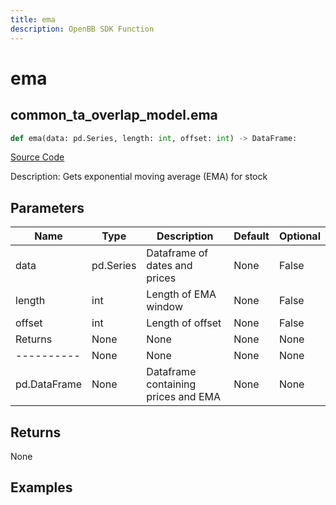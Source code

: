 ```yaml
---
title: ema
description: OpenBB SDK Function
---
```


# ema

## common_ta_overlap_model.ema

```python title='openbb_terminal/common/technical_analysis/overlap_model.py'
def ema(data: pd.Series, length: int, offset: int) -> DataFrame:
```
[Source Code](https://github.com/OpenBB-finance/OpenBBTerminal/tree/main/openbb_terminal/common/technical_analysis/overlap_model.py#L19)

Description: Gets exponential moving average (EMA) for stock

## Parameters

| Name | Type | Description | Default | Optional |
| ---- | ---- | ----------- | ------- | -------- |
| data | pd.Series | Dataframe of dates and prices | None | False |
| length | int | Length of EMA window | None | False |
| offset | int | Length of offset | None | False |
| Returns | None | None | None | None |
| ---------- | None | None | None | None |
| pd.DataFrame | None | Dataframe containing prices and EMA | None | None |

## Returns

None

## Examples

